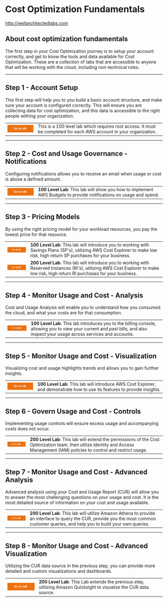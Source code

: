 # Cost Optimization Fundamentals
http://wellarchitectedlabs.com 

## About cost optimization fundamentals
The first step in your Cost Optimization journey is to setup your account correctly, and get to know the tools and data available for Cost Optimization. These are a collection of labs that are accessible to anyone that will be working with the cloud, including non-technical roles.


---

## Step 1 - Account Setup
This first step will help you to you build a basic account structure, and make sure your account is configured correctly. This will ensure you are collecting data for cost optimization, and this data is accessible to the right people withing your organization.


| | |
|---|---|
| [![Go to lab](../../common/images/gotolab.png)](./100_1_AWS_Account_Setup/README.md) | This is a 100 level lab which requires root access. It must be completed for each AWS account in your organization. |

---

## Step 2 - Cost and Usage Governance - Notifications
Configuring notifications allows you to receive an email when usage or cost is above a defined amount.

| | |
|---|---|
| [![Go to lab](../../common/images/gotolab.png)](./100_2_Cost_and_Usage_Governance/README.md) | **100 Level Lab**: This lab will show you how to implement AWS Budgets to provide notifications on usage and spend. |

---

## Step 3 - Pricing Models
By using the right pricing model for your workload resources, you pay the lowest price for that resource.

| | |
|---|---|
| [![Go to lab](../../common/images/gotolab.png)](./100_3_Pricing_Models/README.md) | **100 Level Lab**:  This lab will introduce you to working with Savings Plans (SP's), utilizing AWS Cost Explorer to make low risk, high return SP purchases for your business. |
| [![Go to lab](../../common/images/gotolab.png)](./200_3_Pricing_Models/README.md) | **200 Level Lab**:  This lab will introduce you to working with Reserved Instances (RI's), utilizing AWS Cost Explorer to make low risk, high return RI purchases for your business. |

---

## Step 4 - Monitor Usage and Cost - Analysis
Cost and Usage Analysis will enable you to understand how you consumed the cloud, and what your costs are for that consumption.

| | |
| --- | --- |
| [![Go to lab](../../common/images/gotolab.png)](./100_4_Cost_and_Usage_Analysis/README.md) | **100 Level Lab**: This lab introduces you to the billing console, allowing you to view your current and past bills, and also inspect your usage across services and accounts. |

---

## Step 5 - Monitor Usage and Cost - Visualization
Visualizing cost and usage highlights trends and allows you to gain further insights.

| | |
|---|---|
| [![Go to lab](../../common/images/gotolab.png)](./100_5_Cost_Visualization/README.md) | **100 Level Lab**: This lab will introduce AWS Cost Explorer, and demonstrate how to use its features to provide insights. |

---

## Step 6 - Govern Usage and Cost - Controls
Implementing usage controls will ensure excess usage and accompanying costs does not occur.

| | | 
|---|---|
| [![Go to lab](../../common/images/gotolab.png)](./200_2_Cost_and_Usage_Governance/README.md) |  **200 Level Lab**: This lab will extend the permissions of the Cost Optimization team, then utilize Identity and Access Management (IAM) policies to control and restrict usage. | 

---

## Step 7 - Monitor Usage and Cost - Advanced Analysis
Advanced analysis using your Cost and Usage Report (CUR) will allow you to answer the most challenging questions on your usage and cost. It is the most detailed source of information on your cost and usage available.

| | | 
|---|---|
| [![Go to lab](../../common/images/gotolab.png)](./200_4_Cost_and_Usage_Analysis/README.md) | **200 Level Lab**: This lab will utilize Amazon Athena to provide an interface to query the CUR, provide you the most common customer queries, and help you to build your own queries. |

---

## Step 8 - Monitor Usage and Cost - Advanced Visualization
Utilizing the CUR data source in the previous step, you can provide more detailed and custom visualizations and dashboards.

| | | 
|---|---|
| [![Go to lab](../../common/images/gotolab.png)](./200_5_Cost_Visualization/README.md) | **200 Level Lab**: This Lab extends the previous step, utilizing Amazon Quicksight to visualize the CUR data source. |
 
 

